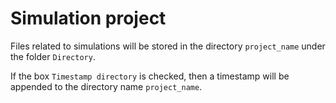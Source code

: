 # Simulation project

Files related to simulations will be stored in the directory `project_name` 
under the folder `Directory`.

If the box `Timestamp directory` is checked, then a timestamp will be appended 
to the directory name `project_name`.

